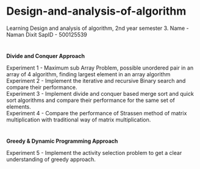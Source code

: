 # Design-and-analysis-of-algorithm
Learning Design and analysis of algorithm, 2nd year semester 3. Name - Naman Dixit SapID - 500125539
#
****Divide and Conquer Approach****

Experiment 1 - Maximum sub Array Problem, possible unordered pair in an array of 4 algorithm, finding largest element in an array algorithm<br>
Experiment 2 - Implement the iterative and recursive Binary search and compare their performance.<br>
Experiment 3 - Implement divide and conquer based merge sort and quick sort algorithms and compare their performance for the same set of elements.<br>
Experiment 4 - Compare the performance of Strassen method of matrix multiplication with traditional way of matrix multiplication.
#
**Greedy & Dynamic Programming Approach**

Experiment 5 - Implement the activity selection problem to get a clear understanding of greedy approach.
